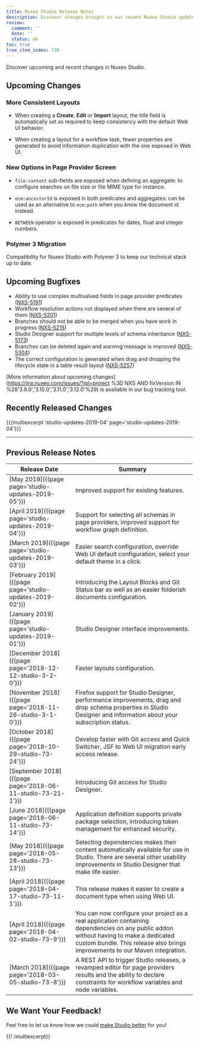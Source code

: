 ```yaml
---
title: Nuxeo Studio Release Notes
description: Discover changes brought in our recent Nuxeo Studio updates.
review:
  comment: ''
  date: ''
  status: ok
toc: true
tree_item_index: 730
---
```


Discover upcoming and recent changes in Nuxeo Studio.

## Upcoming Changes

### More Consistent Layouts
- When creating a **Create**, **Edit** or **Import** layout, the title field is automatically set as required to keep consistency with the default Web UI behavior.

- When creating a layout for a workflow task, fewer properties are generated to avoid information duplication with the one exposed in Web UI.

### New Options in Page Provider Screen
- `file:content` sub-fields are exposed when defining an aggregate: to configure searches on file size or file MIME type for instance.

- `ecm:ancestorId` is exposed in both predicates and aggregates: can be used as an alternative to `ecm:path` when you know the document id instead.
- `BETWEEN` operator is exposed in predicates for dates, float and integer numbers.

### Polymer 3 Migration

Compatibility for Nuxeo Studio with Polymer 3 to keep our technical stack up to date.

## Upcoming Bugfixes

- Ability to use complex multivalued fields in page provider predicates ([NXS-5191](https://jira.nuxeo.com/browse/NXS-5191))
- Workflow resolution actions not displayed when there are several of them ([NXS-5201](https://jira.nuxeo.com/browse/NXS-5201))
- Branches should not be able to be merged when you have work in progress ([NXS-5215](https://jira.nuxeo.com/browse/NXS-5215))
- Studio Designer support for multiple levels of schema inheritance ([NXS-5173](https://jira.nuxeo.com/browse/NXS-5173))
- Branches can be deleted again and warning message is improved ([NXS-5304](https://jira.nuxeo.com/browse/NXS-5304))
- The correct configuration is generated when drag and dropping the lifecycle state in a table result layout ([NXS-5257](https://jira.nuxeo.com/browse/NXS-5257))

[More information about upcoming changes](https://jira.nuxeo.com/issues/?jql=project %3D NXS AND fixVersion IN %28'3.9.0','3.10.0','3.11.0','3.12.0'%29) is available in our bug tracking tool.

## Recently Released Changes

{{{multiexcerpt 'studio-updates-2019-04' page='studio-updates-2019-04'}}}

---

## Previous Release Notes

| Release&nbsp;Date                                           | Summary                                                                                                                                                                                                                |
| ----------------------------------------------------------- | ---------------------------------------------------------------------------------------------------------------------------------------------------------------------------------------------------------------------- |
| [May 2019]({{page page='studio-updates-2019-05'}})      | Improved support for existing features. | 
| [April 2019]({{page page='studio-updates-2019-04'}})      | Support for selecting all schemas in page providers, improved support for workflow graph definition. |
| [March 2019]({{page page='studio-updates-2019-03'}})      | Easier search configuration, override Web UI default configuration, select your default theme in a click. |          
| [February 2019]({{page page='studio-updates-2019-02'}})      | Introducing the Layout Blocks and Git Status bar as well as an easier folderish documents configuration.                                                                                                                                                                               |
| [January 2019]({{page page='studio-updates-2019-01'}})      | Studio Designer interface improvements.                                                                                                                                                                                |
| [December 2018]({{page page='2018-12-12-studio-3-2-0'}})    | Faster layouts configuration.                                                                                                                                                                                          |
| [November 2018]({{page page='2018-11-26-studio-3-1-0'}})    | Firefox support for Studio Designer, performance improvements, drag and drop schema properties in Studio Designer and information about your subscription status.                                                      |
| [October 2018]({{page page='2018-10-29-studio-73-24'}})     | Develop faster with Git access and Quick Switcher, JSF to Web UI migration early access release.                                                                                                                       |
| [September 2018]({{page page='2018-06-11-studio-73-21-1'}}) | Introducing Git access for Studio Designer.                                                                                                                                                                            |
| [June 2018]({{page page='2018-06-11-studio-73-14'}})        | Application definition supports private package selection, introducing token management for enhanced security.                                                                                                         |
| [May 2018]({{page page='2018-05-28-studio-73-13'}})         | Selecting dependencies makes their content automatically available for use in Studio. There are several other usability improvements in Studio Designer that make life easier.                                         |
| [April 2018]({{page page='2018-04-17-studio-73-11-1'}})     | This release makes it easier to create a document type when using Web UI.                                                                                                                                              |
| [April 2018]({{page page='2018-04-02-studio-73-9'}})        | You can now configure your project as a real application containing dependencies on any public addon without having to make a dedicated custom bundle. This release also brings improvements to our Maven integration. |
| [March 2018]({{page page='2018-03-05-studio-73-8'}})        | A REST API to trigger Studio releases, a revamped editor for page providers results and the ability to declare constraints for workflow variables and node variables.                                                  |

## We Want Your Feedback!

Feel free to let us know how we could [make Studio better](https://portal.prodpad.com/eb062eda-6d54-11e7-8513-22000a2145da) for you!

{{! /multiexcerpt}}
